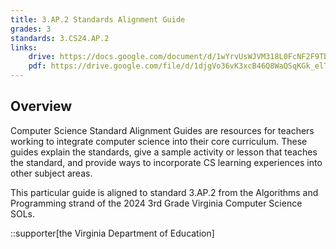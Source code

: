 ```yaml
---
title: 3.AP.2 Standards Alignment Guide
grades: 3
standards: 3.CS24.AP.2
links:
    drive: https://docs.google.com/document/d/1wYrvUsWJVM318L0FcNF2F9TbzOXlmChhw_bGfizWOcQ/edit?usp=drive_link
    pdf: https://drive.google.com/file/d/1djgVo36vK3xcB46Q8WaQSqKGk_elTdzi/view?usp=drive_link
---
```


## Overview

Computer Science Standard Alignment Guides are resources for teachers working to integrate computer science into their core curriculum. These guides explain the standards, give a sample activity or lesson that teaches the standard, and provide ways to incorporate CS learning experiences into other subject areas. 

This particular guide is aligned to standard 3.AP.2 from the Algorithms and Programming strand of the 2024 3rd Grade Virginia Computer Science SOLs.

::supporter[the Virginia Department of Education]